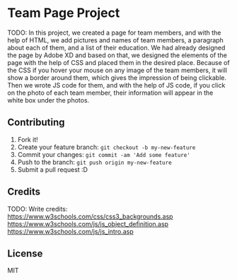 # Team Page Project
TODO: In this project, we created a page for team members, and with the help of HTML, we add pictures and names of team members, a paragraph about each of them, and a list of their education. We had already designed the page by Adobe XD and based on that, we designed the elements of the page with the help of CSS and placed them in the desired place. Because of the CSS if you hover your mouse on any image of the team members, it will show a border around them, which gives the impression of being clickable. Then we wrote JS code for them, and with the help of JS code, if you click on the photo of each team member, their information will appear in the white box under the photos.

## Contributing

1. Fork it!
2. Create your feature branch: `git checkout -b my-new-feature`
3. Commit your changes: `git commit -am 'Add some feature'`
4. Push to the branch: `git push origin my-new-feature`
5. Submit a pull request :D

## Credits
TODO: Write credits:
https://www.w3schools.com/css/css3_backgrounds.asp
https://www.w3schools.com/js/js_object_definition.asp
https://www.w3schools.com/js/js_intro.asp

## License
MIT
